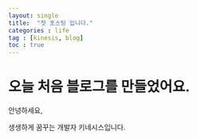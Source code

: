 ```yaml
---
layout: single
title:  "첫 포스팅 입니다."
categories : life
tag : [kinesis, blog]
toc : true
---
```


# 오늘 처음 블로그를 만들었어요.

안녕하세요,

생생하게 꿈꾸는 개발자 키네시스입니다.
